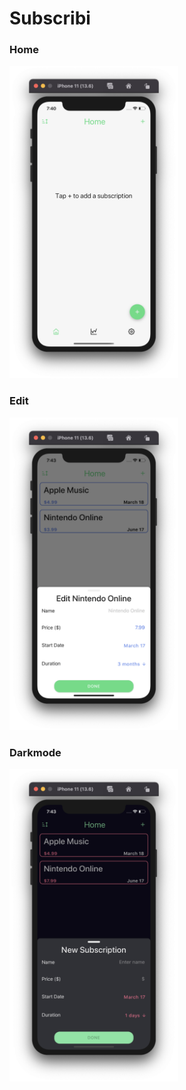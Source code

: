 # Subscribi

### Home

<img src="images/empty_home.png" height="500" />

### Edit

<img src="images/edit_sub.png" height="500"/>

### Darkmode

<img src="images/darkmode.png" height="500"/>
